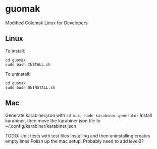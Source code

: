 # guomak
Modified Colemak Linux for Developers

## Linux
To install:
```
cd guomak
sudo bash INSTALL.sh
```

To uninstall:
```
cd guomak
sudo bash UNINSTALL.sh
```

## Mac
Generate karabiner.json with `cd mac; node karabiner.generator`
Install karabiner, then move the karabiner.json file to ~/.config/karabiner/karabiner.json

TODO:
Unit tests with test files
Installing and then uninstalling creates empty lines
Polish up the mac setup. Probably need to add level2?